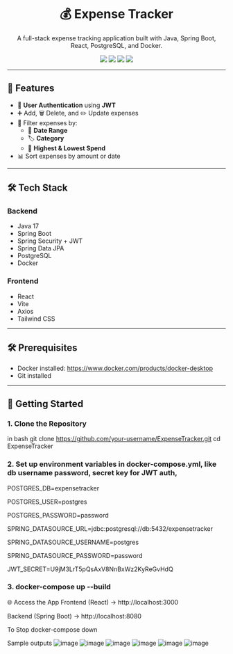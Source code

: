 <h1 align="center">💰 Expense Tracker</h1>
<p align="center">A full-stack expense tracking application built with Java, Spring Boot, React, PostgreSQL, and Docker.</p>

<p align="center">
  <img src="https://img.shields.io/badge/backend-SpringBoot-green?style=flat-square" />
  <img src="https://img.shields.io/badge/frontend-React-blue?style=flat-square" />
  <img src="https://img.shields.io/badge/database-PostgreSQL-blue?style=flat-square" />
  <img src="https://img.shields.io/badge/containerized-Docker-blue?style=flat-square" />
</p>

---

## 🚀 Features

- 🔐 **User Authentication** using **JWT**
- ➕ Add, 🗑️ Delete, and ✏️ Update expenses
- 🔎 Filter expenses by:
  - 📅 **Date Range**
  - 🏷️ **Category**
  - 💸 **Highest & Lowest Spend**
- 📊 Sort expenses by amount or date

---

## 🛠️ Tech Stack

### Backend
- Java 17
- Spring Boot
- Spring Security + JWT
- Spring Data JPA
- PostgreSQL
- Docker

### Frontend
- React
- Vite
- Axios
- Tailwind CSS 

---




## 🛠 Prerequisites

- Docker installed: https://www.docker.com/products/docker-desktop
- Git installed

---

## 🚀 Getting Started

### 1. Clone the Repository
in bash
git clone https://github.com/your-username/ExpenseTracker.git
cd ExpenseTracker

### 2. Set up environment variables in docker-compose.yml, like db username password, secret key for JWT auth, 

POSTGRES_DB=expensetracker

POSTGRES_USER=postgres

POSTGRES_PASSWORD=password

SPRING_DATASOURCE_URL=jdbc:postgresql://db:5432/expensetracker

SPRING_DATASOURCE_USERNAME=postgres

SPRING_DATASOURCE_PASSWORD=password

JWT_SECRET=U9jM3LrT5pQsAxV8NnBxWz2KyReGvHdQ

### 3. docker-compose up --build

🌐 Access the App
Frontend (React) → http://localhost:3000

Backend (Spring Boot) → http://localhost:8080 

To Stop
docker-compose down


Sample outputs
![image](https://github.com/user-attachments/assets/da9b6d26-890e-47eb-95ae-cb6a9372370f)
![image](https://github.com/user-attachments/assets/fefa6c63-2639-4cb0-9a71-dcd67b7e0209)
![image](https://github.com/user-attachments/assets/3f385ca4-f804-480e-8be8-54be9b618160)
![image](https://github.com/user-attachments/assets/e5158e89-a31c-4160-9700-27ab23105d95)
![image](https://github.com/user-attachments/assets/fd731eec-8ce4-4a5e-9d4c-1d9a21507a47)
![image](https://github.com/user-attachments/assets/e7c90e72-e40a-4fd8-8b94-31b4132a113e)


